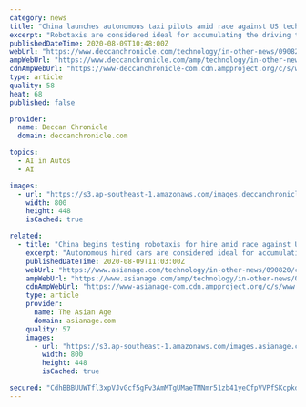 ```yaml
---
category: news
title: "China launches autonomous taxi pilots amid race against US tech dominance"
excerpt: "Robotaxis are considered ideal for accumulating the driving time and huge data cache needed for cars to “learn” and become safe enough."
publishedDateTime: 2020-08-09T10:48:00Z
webUrl: "https://www.deccanchronicle.com/technology/in-other-news/090820/china-launches-autonomous-taxi-pilots-amid-race-against-us-tech-domina.html"
ampWebUrl: "https://www.deccanchronicle.com/amp/technology/in-other-news/090820/china-launches-autonomous-taxi-pilots-amid-race-against-us-tech-domina.html"
cdnAmpWebUrl: "https://www-deccanchronicle-com.cdn.ampproject.org/c/s/www.deccanchronicle.com/amp/technology/in-other-news/090820/china-launches-autonomous-taxi-pilots-amid-race-against-us-tech-domina.html"
type: article
quality: 58
heat: 68
published: false

provider:
  name: Deccan Chronicle
  domain: deccanchronicle.com

topics:
  - AI in Autos
  - AI

images:
  - url: "https://s3.ap-southeast-1.amazonaws.com/images.deccanchronicle.com/dc-Cover-g4bflmnbi4coegebsi9036ohp2-20200809161315.Medi.jpeg"
    width: 800
    height: 448
    isCached: true

related:
  - title: "China begins testing robotaxis for hire amid race against US tech dominance"
    excerpt: "Autonomous hired cars are considered ideal for accumulating driving time and the data cache needed for cars to learn and become safe enough."
    publishedDateTime: 2020-08-09T11:03:00Z
    webUrl: "https://www.asianage.com/technology/in-other-news/090820/china-begins-testing-robotaxis-for-hire-amid-race-against-us-tech-dominance.html"
    ampWebUrl: "https://www.asianage.com/amp/technology/in-other-news/090820/china-begins-testing-robotaxis-for-hire-amid-race-against-us-tech-dominance.html"
    cdnAmpWebUrl: "https://www-asianage-com.cdn.ampproject.org/c/s/www.asianage.com/amp/technology/in-other-news/090820/china-begins-testing-robotaxis-for-hire-amid-race-against-us-tech-dominance.html"
    type: article
    provider:
      name: The Asian Age
      domain: asianage.com
    quality: 57
    images:
      - url: "https://s3.ap-southeast-1.amazonaws.com/images.asianage.com/images/aa-Cover-g4bflmnbi4coegebsi9036ohp2-20200809162842.Medi.jpeg"
        width: 800
        height: 448
        isCached: true

secured: "CdhBBBUUWTfl3xpVJvGcf5gFv3AmMTgUMaeTMNmr51zb41yeCfpVVPfSKcpkdS2WDuwCb2SjBA0Vnnc7R55uluy9+UKAJx/fN5cB1anFX0f4kPFLD70rAJlne8OD7HE1hNPT/frZzUDQQ6jnDx0yCwXCafzlz1gUAxy1FlQ7YgUo7nSaV9v2IfqvHyCBPoDENsJT9Qe0q1xtlxWqdhISMqJr1ujxb8rl4aYic0w7SR2kGr5NHnVdAyph2cGLm90HrS+wrsEbcB07YIy7SnffpHOd1zy4RLLqLQOTL4YZKvz0Sm30SjgKNnOF1hN5dtQqTEKEiz+Yg05wed1j71I6sA==;LrqDUTBbxeQ+FzKWhPhSXQ=="
---
```


